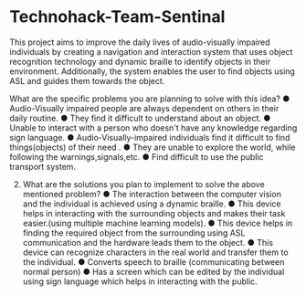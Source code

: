 # Technohack-Team-Sentinal
This project aims to improve the daily lives of audio-visually impaired individuals by creating a navigation and interaction system that uses object recognition technology and dynamic braille to identify objects in their environment. Additionally, the system enables the user to find objects using ASL and guides them towards the object. 

What are the specific problems you are planning to solve with this idea?
● Audio-Visually impaired people are always dependent on others in their daily
routine.
● They find it difficult to understand about an object.
● Unable to interact with a person who doesn't have any knowledge regarding sign
language.
● Audio-Visually-impaired individuals find it difficult to find things(objects) of their
need .
● They are unable to explore the world, while following the warnings,signals,etc.
● Find difficult to use the public transport system.


2) What are the solutions you plan to implement to solve the above mentioned problem?
● The interaction between the computer vision and the individual is achieved using
a dynamic braille.
● This device helps in interacting with the surrounding objects and makes their task
easier.(using multiple machine learning models).
● This device helps in finding the required object from the surrounding using ASL
communication and the hardware leads them to the object.
● This device can recognize characters in the real world and transfer them to the
individual.
● Converts speech to braille (communicating between normal person)
● Has a screen which can be edited by the individual using sign language which
helps in interacting with the public.
